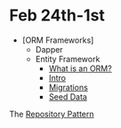 # **Feb 24th-1st**
- [ORM Frameworks]
	- Dapper
	- Entity Framework
		- [What is an ORM?](https://github.com/nss-evening-cohort-06/bangazon-inc/blob/formatting/concepts/data-access/object-relational-mapping.md)
		- [Intro](https://github.com/nss-evening-cohort-06/bangazon-inc/blob/formatting/concepts/data-access/entity-framework/entity-framework.md)
		- [Migrations](https://github.com/nss-evening-cohort-06/bangazon-inc/blob/formatting/concepts/data-access/entity-framework/migrations.md)
		- [Seed Data](https://github.com/nss-evening-cohort-06/bangazon-inc/blob/formatting/concepts/data-access/entity-framework/seeding-data.md)

The [Repository Pattern](https://github.com/nss-evening-cohort-06/bangazon-inc/blob/master/concepts/data-access/repository-pattern.md)
